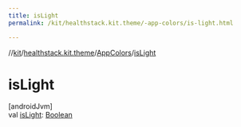 ```yaml
---
title: isLight
permalink: /kit/healthstack.kit.theme/-app-colors/is-light.html

---
```

//[kit](../../../index.html)/[healthstack.kit.theme](../index.html)/[AppColors](index.html)/[isLight](is-light.html)



# isLight



[androidJvm]\
val [isLight](is-light.html): [Boolean](https://kotlinlang.org/api/latest/jvm/stdlib/kotlin/-boolean/index.html)




